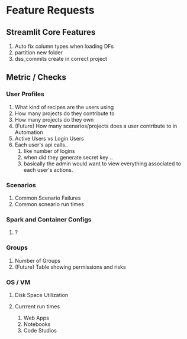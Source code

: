 # Feature Requests

## Streamlit Core Features

1. Auto fix column types when loading DFs
1. partition new folder
1. dss_commits create in correct project

## Metric / Checks

### User Profiles

1. What kind of recipes are the users using
1. How many projects do they contribute to
1. How many projects do they own
1. (Future) How many scenarios/projects does a user contribute to in Automation
1. Active Users vs Login Users
1. Each user's api calls.. 
    1. like number of logins
    1. when did they generate secret key .. 
    1. basically the admin would want to view everything associated to each user's actions.

### Scenarios

1. Common Scenario Failures
1. Common scneario run times

### Spark and Container Configs

1. ?

### Groups

1. Number of Groups
1. (Future) Table showing permissions and risks

### OS / VM

1. Disk Space Utilization

1. Currrent run times
    1. Web Apps
    1. Notebooks
    1. Code Studios
